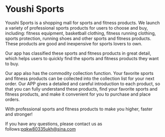 # Youshi Sports

Youshi Sports is a shopping mall for sports and fitness products. We launch a variety of professional sports products for users to choose and buy, including: fitness equipment, basketball clothing, fitness running clothing, sports protection, running shoes and other sports and fitness products. These products are good and inexpensive for sports lovers to own.

Our app has classified these sports and fitness products in great detail, which helps users to quickly find the sports and fitness products they want to buy.

Our app also has the commodity collection function. Your favorite sports and fitness products can be collected into the collection list for your next order. Our APP gives a detailed and careful introduction to each product, so that you can fully understand these products, find your favorite sports and fitness products, and make it convenient for you to purchase and place orders.

With professional sports and fitness products to make you higher, faster and stronger!

If you have any questions, please contact us as follows:pqkw80335ukh@sina.com
